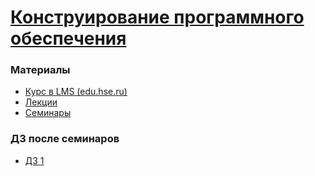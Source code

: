 # [Конструирование программного обеспечения](https://www.hse.ru/ba/se/courses/966801921.html)


### Материалы
- [Курс в LMS (edu.hse.ru)](https://edu.hse.ru/course/view.php?id=201506#section-0)
- [Лекции](Lectures)
- [Семинары](Seminars)

### ДЗ после семинаров
- [ДЗ 1](/Seminars/Sem%201)
